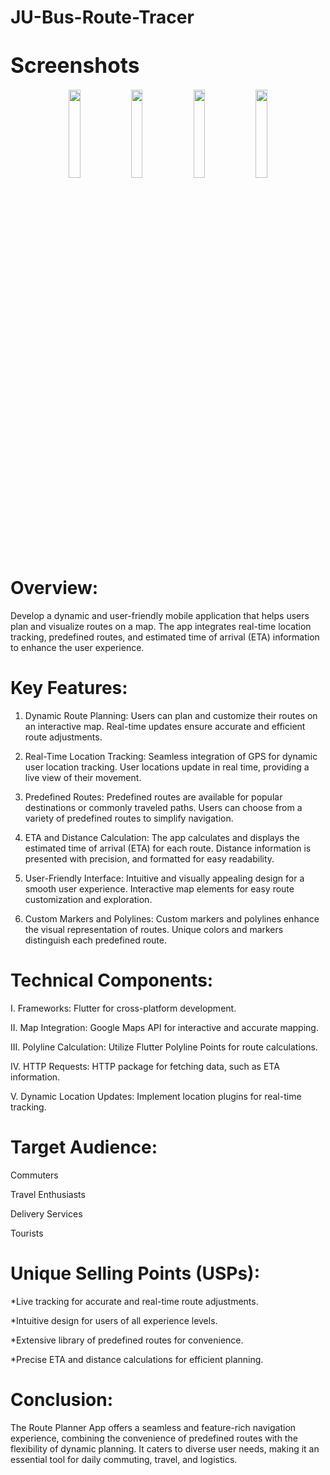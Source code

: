 # JU-Bus-Route-Tracer

# <span style="font-size:larger;">Screenshots</span>
<div align="center"
<img width="19%" src="https://github.com/asifjahan1/JU-Bus-Route-Tracer/assets/54774661/ced67693-a3ba-491d-85fb-b512e62a07df"> <img width="19%" src="https://github.com/asifjahan1/JU-Bus-Route-Tracer/assets/54774661/499d239f-77fa-4df0-870b-095a97ccb272"> <img width="19%" src="https://github.com/asifjahan1/JU-Bus-Route-Tracer/assets/54774661/d72b4219-10aa-4e7e-9ab3-a0a7dd534196"> <img width="19%" src="https://github.com/asifjahan1/JU-Bus-Route-Tracer/assets/54774661/b70ef2e4-56a0-4e2e-85c7-f048bb52c474"> <img width="19%" src="https://github.com/asifjahan1/JU-Bus-Route-Tracer/assets/54774661/fbf488b0-65fb-4547-90c8-cd6142ae5cdb">
</div>


# Overview:
Develop a dynamic and user-friendly mobile application that helps users plan and visualize routes on a map. The app integrates real-time location tracking, predefined routes, and estimated time of arrival (ETA) information to enhance the user experience.

# Key Features:

 1. Dynamic Route Planning:
Users can plan and customize their routes on an interactive map.
Real-time updates ensure accurate and efficient route adjustments.

2. Real-Time Location Tracking:
Seamless integration of GPS for dynamic user location tracking.
User locations update in real time, providing a live view of their movement.

3. Predefined Routes:
Predefined routes are available for popular destinations or commonly traveled paths.
Users can choose from a variety of predefined routes to simplify navigation.

4. ETA and Distance Calculation:
The app calculates and displays the estimated time of arrival (ETA) for each route.
Distance information is presented with precision, and formatted for easy readability.

5. User-Friendly Interface:
Intuitive and visually appealing design for a smooth user experience.
Interactive map elements for easy route customization and exploration.

6. Custom Markers and Polylines:
Custom markers and polylines enhance the visual representation of routes.
Unique colors and markers distinguish each predefined route.

# Technical Components:

I. Frameworks: Flutter for cross-platform development.

II. Map Integration: Google Maps API for interactive and accurate mapping.

III. Polyline Calculation: Utilize Flutter Polyline Points for route calculations.

IV. HTTP Requests: HTTP package for fetching data, such as ETA information.

V. Dynamic Location Updates: Implement location plugins for real-time tracking.

# Target Audience:

Commuters

Travel Enthusiasts

Delivery Services

Tourists

# Unique Selling Points (USPs):

*Live tracking for accurate and real-time route adjustments.

*Intuitive design for users of all experience levels.

*Extensive library of predefined routes for convenience.

*Precise ETA and distance calculations for efficient planning.

# Conclusion:

The Route Planner App offers a seamless and feature-rich navigation experience, combining the convenience of predefined routes with the flexibility of dynamic planning. It caters to diverse user needs, making it an essential tool for daily commuting, travel, and logistics.
